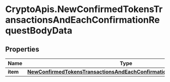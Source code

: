 # CryptoApis.NewConfirmedTokensTransactionsAndEachConfirmationRequestBodyData

## Properties

Name | Type | Description | Notes
------------ | ------------- | ------------- | -------------
**item** | [**NewConfirmedTokensTransactionsAndEachConfirmationRequestBodyDataItem**](NewConfirmedTokensTransactionsAndEachConfirmationRequestBodyDataItem.md) |  | 


